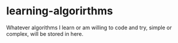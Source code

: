# learning-algorirthms
Whatever algorithms I learn or am willing to code and try, simple or complex, will be stored in here.
